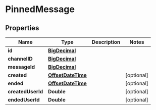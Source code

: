 
# PinnedMessage

## Properties
Name | Type | Description | Notes
------------ | ------------- | ------------- | -------------
**id** | [**BigDecimal**](BigDecimal.md) |  | 
**channelID** | [**BigDecimal**](BigDecimal.md) |  | 
**messageId** | [**BigDecimal**](BigDecimal.md) |  | 
**created** | [**OffsetDateTime**](OffsetDateTime.md) |  |  [optional]
**ended** | [**OffsetDateTime**](OffsetDateTime.md) |  |  [optional]
**createdUserId** | **Double** |  |  [optional]
**endedUserId** | **Double** |  |  [optional]



